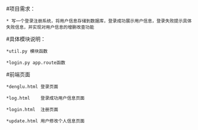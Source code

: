 #项目需求：

    * 写一个登录注册系统，将用户信息存储到数据库，登录成功展示用户信息，登录失败提示具体失败信息，并实现对用户信息的增删改查功能

#具体模块说明：

    *util.py 模块函数

    *login.py app.route函数

#前端页面

    *denglu.html 登录页面

    *log.html    登录成功用户信息页面

    *login.html  注册页面

    *update.html 用户修改个人信息页面



 
